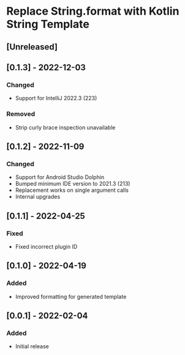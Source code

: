 # Replace String.format with Kotlin String Template

## [Unreleased]

## [0.1.3] - 2022-12-03
### Changed
- Support for IntelliJ 2022.3 (223)
### Removed
- Strip curly brace inspection unavailable

## [0.1.2] - 2022-11-09
### Changed
- Support for Android Studio Dolphin
- Bumped minimum IDE version to 2021.3 (213)
- Replacement works on single argument calls
- Internal upgrades

## [0.1.1] - 2022-04-25
### Fixed
- Fixed incorrect plugin ID

## [0.1.0] - 2022-04-19
### Added
- Improved formatting for generated template

## [0.0.1] - 2022-02-04
### Added
- Initial release
